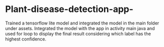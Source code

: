 # Plant-disease-detection-app-
Trained a tensorflow lite model and integrated the model in the main folder under assets. Integrated the model with the app in activity main java and used for loop to display the final result considering which label has the highest confidence.
